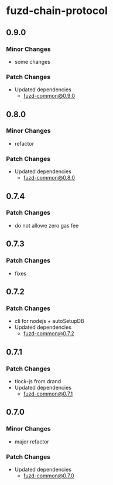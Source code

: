 # fuzd-chain-protocol

## 0.9.0

### Minor Changes

- some changes

### Patch Changes

- Updated dependencies
  - fuzd-common@0.9.0

## 0.8.0

### Minor Changes

- refactor

### Patch Changes

- Updated dependencies
  - fuzd-common@0.8.0

## 0.7.4

### Patch Changes

- do not allowe zero gas fee

## 0.7.3

### Patch Changes

- fixes

## 0.7.2

### Patch Changes

- cli for nodejs + autoSetupDB
- Updated dependencies
  - fuzd-common@0.7.2

## 0.7.1

### Patch Changes

- tlock-js from drand
- Updated dependencies
  - fuzd-common@0.7.1

## 0.7.0

### Minor Changes

- major refactor

### Patch Changes

- Updated dependencies
  - fuzd-common@0.7.0
